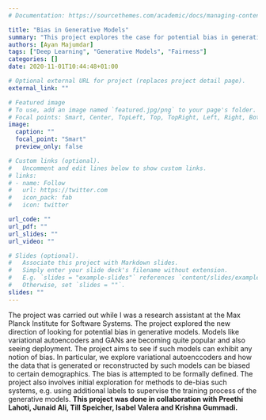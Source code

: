 ```yaml
---
# Documentation: https://sourcethemes.com/academic/docs/managing-content/

title: "Bias in Generative Models"
summary: "This project explores the case for potential bias in generative models such as variational autoencoders. The project also briefly looks at ways to mitigate such bias."
authors: [Ayan Majumdar]
tags: ["Deep Learning", "Generative Models", "Fairness"]
categories: []
date: 2020-11-01T10:44:48+01:00

# Optional external URL for project (replaces project detail page).
external_link: ""

# Featured image
# To use, add an image named `featured.jpg/png` to your page's folder.
# Focal points: Smart, Center, TopLeft, Top, TopRight, Left, Right, BottomLeft, Bottom, BottomRight.
image:
  caption: ""
  focal_point: "Smart"
  preview_only: false

# Custom links (optional).
#   Uncomment and edit lines below to show custom links.
# links:
# - name: Follow
#   url: https://twitter.com
#   icon_pack: fab
#   icon: twitter

url_code: ""
url_pdf: ""
url_slides: ""
url_video: ""

# Slides (optional).
#   Associate this project with Markdown slides.
#   Simply enter your slide deck's filename without extension.
#   E.g. `slides = "example-slides"` references `content/slides/example-slides.md`.
#   Otherwise, set `slides = ""`.
slides: ""
---
```

The project was carried out while I was a research assistant at the Max Planck Institute for Software Systems. The project explored the new direction of looking for potential bias in generative models. Models like variational autoencoders and GANs are becoming quite popular and also seeing deployment. The project aims to see if such models can exhibit any notion of bias. In particular, we explore variational autoenccoders and how the data that is generated or reconstructed by such models can be biased to certain demographics. 
The bias is attempted to be formally defined. The project also involves initial exploration for methods to de-bias such systems, e.g. using additional labels to supervise the training process of the generative models.
<b>This project was done in collaboration with Preethi Lahoti, Junaid Ali, Till Speicher, Isabel Valera and Krishna Gummadi.</b>

